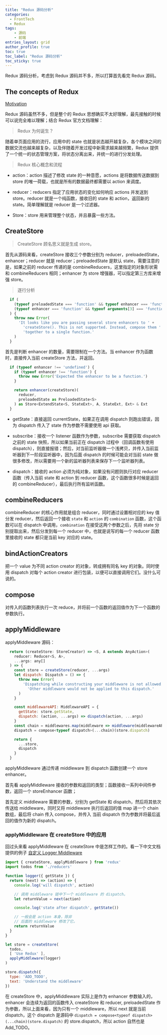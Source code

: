 ```yaml
---
title: "Redux 源码分析"
categories:
  - FrontTech
  - Redux
tags:
    - 源码
    - 前端
entries_layout: grid
author_profile: true
toc: true
toc_label: "Redux 源码分析"
toc_sticky: true
---
```


Redux 源码分析，考虑到 Redux 源码并不多，所以打算首先看完 Redux 源码。

## The concepts of Redux

[Motivation](https://redux.js.org/introduction/motivation#!)

Redux 源码虽然不多，但是整个的 Redux 思想确实不太好理解，最先接触的时候可以说完全难以理解；结合 Redux 官方文档理解：

> Redux 为何诞生？

随着单页面应用的流行，应用中的 state 也就是状态越开越复杂，各个模块之间的数据交流也越来越复杂，以及伴随着开发过程中新需求越来越频繁，Redux 提供了一个统一的状态管理方案，将状态分离出来，并统一的进行分发处理。

> Redux 核心概念和流程

- action：action 描述了修改 state 的一种意愿，actions 是将数据传送数据到 store 的唯一荷载，也就是所有的数据最终都需要以 action 来调度。

- reducer：reducers 指定了应用状态的变化如何响应 actions 并发送到 store。reducer 就是一个纯函数，接收旧的 state 和 action，返回新的 state。简单理解就是 reducer 是一个过滤器。

- Store：store 用来管理整个状态，并且暴露一些方法。

## CreateStore

> CreateStore 顾名思义就是生成 store。

首先从源码来看，createStore 接收三个参数分别为 reducer，preloadedState，enhancer；reducer 就是 reducer；preloadedState 是默认 state，需要注意的是，如果之前的 reducer 传递的是 combineReducers，这里指定的对象形状需和 combineReducers 相同；enhancer 为 store 增强器，可以指定第三方库来增强 store。

> 逐行分析

```javascript
  if (
    (typeof preloadedState === 'function' && typeof enhancer === 'function') ||
    (typeof enhancer === 'function' && typeof arguments[3] === 'function')
  ) {
    throw new Error(
      'It looks like you are passing several store enhancers to ' +
        'createStore(). This is not supported. Instead, compose them ' +
        'together to a single function.'
    )
  }
```

首先是判断 enhancer 的数量，需要限制在一个方法。当 enhancer 作为函数时，直接传入当前 createStore 方法，并返回。

```javascript
  if (typeof enhancer !== 'undefined') {
    if (typeof enhancer !== 'function') {
      throw new Error('Expected the enhancer to be a function.')
    }

    return enhancer(createStore)(
      reducer,
      preloadedState as PreloadedState<S>
    ) as Store<ExtendState<S, StateExt>, A, StateExt, Ext> & Ext
  }
```

- getState：直接返回 currentState，如果正在调用 dispatch 则跑出错误，因为 dispatch 传入了 state 作为参数不需要使用 api 获取。

- subscribe：接收一个 listener 函数作为参数，subscribe 需要获取 dispatch 之前的 state 快照，所以如果当前正在 dispatch 过程中（回调函数有使用 dispatch），则直接报错；然后，对当前监听器做一个浅拷贝，并传入当前监听器到下一阶段监听器中，因为后面 dispatch 的时候可能会对当前 state 做很多修改，所以需要用一个新的监听器列表来保存下一个监听器列表。

- dispatch：接收的 action 必须为纯对象，如果没有问题则执行对应 reducer 函数（传入当前 state 和 action 到 reducer 函数，这个函数很多时候是返回的 combineReducer），最后执行所有监听函数。

## combineReducers

combineReducer 的核心作用就是组合 reducer，同时通过设置相对应的 key 值分发 reducer，然后返回一个接收 `state` 和 `action` 的 `combination` 函数，这个函数可以在 dispatch 中调用，`combination` 在接受这两个参数之后，先将 state 分别提取出来，然后分发到每一个 reducer 中，也就是说写的每一个 reducer 函数里接收的 state 都只是当前 key 对应的 state。

## bindActionCreators

把一个 value 为不同 action creator 的对象，转成拥有同名 key 的对象。同时使用 dispatch 对每个 action creator 进行包装，以便可以直接调用它们。没什么可说的。

## compose

对传入的函数列表执行一次 reduce，并将前一个函数的返回值作为下一个函数的参数执行。

## applyMiddleware

applyMiddleware 源码：

```javascript
  return (createStore: StoreCreator) => <S, A extends AnyAction>(
    reducer: Reducer<S, A>,
    ...args: any[]
  ) => {
    const store = createStore(reducer, ...args)
    let dispatch: Dispatch = () => {
      throw new Error(
        'Dispatching while constructing your middleware is not allowed. ' +
          'Other middleware would not be applied to this dispatch.'
      )
    }

    const middlewareAPI: MiddlewareAPI = {
      getState: store.getState,
      dispatch: (action, ...args) => dispatch(action, ...args)
    }
    const chain = middlewares.map(middleware => middleware(middlewareAPI))
    dispatch = compose<typeof dispatch>(...chain)(store.dispatch)

    return {
      ...store,
      dispatch
    }
  }
```

applyMiddleware 通过传递 middleware 到 dispatch 函数创建一个 store enhancer。

首先看 applyMiddleware 接收的参数和返回的类型；函数接收一系列中间件参数，返回一个 storeEnhancer 函数；

首先定义 middleware 需要的参数，分别为 getState 和 dispatch，然后将其依次传送给 middleware，同时又将 middleware 执行后返回的值 map 进一个 chain 数组，最后将 chain 传入 compose，并传入 当前 dispatch 作为参数并将最后返回的值作为新的 dispatch。

### applyMiddleware 在 createStore 中的应用

回过头来看 applyMiddleware 在 createStore 中是怎样工作的。看一下中文文档提供的例子 [自定义 Logger Middleware](https://www.redux.org.cn/docs/api/applyMiddleware.html)

```javascript
import { createStore, applyMiddleware } from 'redux'
import todos from './reducers'

function logger({ getState }) {
  return (next) => (action) => {
    console.log('will dispatch', action)

    // 调用 middleware 链中下一个 middleware 的 dispatch。
    let returnValue = next(action)

    console.log('state after dispatch', getState())

    // 一般会是 action 本身，除非
    // 后面的 middleware 修改了它。
    return returnValue
  }
}

let store = createStore(
  todos,
  [ 'Use Redux' ],
  applyMiddleware(logger)
)

store.dispatch({
  type: 'ADD_TODO',
  text: 'Understand the middleware'
})
```

在 createStore 中，applyMiddleware 实际上是作为 enhancer 参数输入的，enhancer 会连续为返回的函数传入 createStore 和 reducer, preloadedState 作为参数，所以上面来看，因为只有一个 middleware，所以 next 就是当前 dispatch，这个 dispatch 是源码中 `dispatch = compose<typeof dispatch>(...chain)(store.dispatch)` 的 store.dispatch，所以 action 自然也是 Add_TODO。
